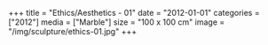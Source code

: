 +++
title = "Ethics/Aesthetics - 01"
date = "2012-01-01"
categories = ["2012"]
media = ["Marble"]
size = "100 x 100 cm"
image = "/img/sculpture/ethics-01.jpg"
+++
